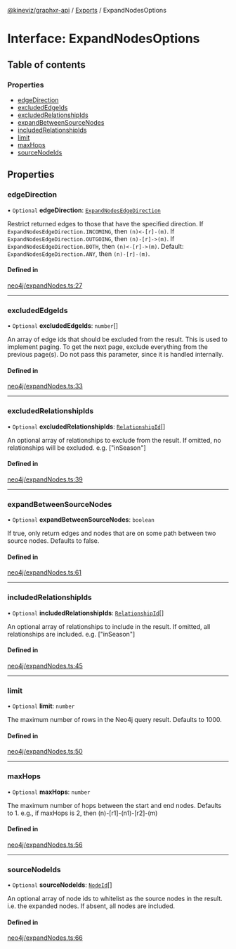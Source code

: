 [@kineviz/graphxr-api](../README.md) / [Exports](../modules.md) / ExpandNodesOptions

# Interface: ExpandNodesOptions

## Table of contents

### Properties

- [edgeDirection](ExpandNodesOptions.md#edgedirection)
- [excludedEdgeIds](ExpandNodesOptions.md#excludededgeids)
- [excludedRelationshipIds](ExpandNodesOptions.md#excludedrelationshipids)
- [expandBetweenSourceNodes](ExpandNodesOptions.md#expandbetweensourcenodes)
- [includedRelationshipIds](ExpandNodesOptions.md#includedrelationshipids)
- [limit](ExpandNodesOptions.md#limit)
- [maxHops](ExpandNodesOptions.md#maxhops)
- [sourceNodeIds](ExpandNodesOptions.md#sourcenodeids)

## Properties

### edgeDirection

• `Optional` **edgeDirection**: [`ExpandNodesEdgeDirection`](../enums/ExpandNodesEdgeDirection.md)

Restrict returned edges to those that have the specified direction.
If `ExpandNodesEdgeDirection.INCOMING`, then `(n)<-[r]-(m)`.
If `ExpandNodesEdgeDirection.OUTGOING`, then `(n)-[r]->(m)`.
If `ExpandNodesEdgeDirection.BOTH`, then `(n)<-[r]->(m)`.
Default: `ExpandNodesEdgeDirection.ANY`, then `(n)-[r]-(m)`.

#### Defined in

[neo4j/expandNodes.ts:27](https://bitbucket.org/kineviz/graphxr-api/src/3b69512/src/neo4j/expandNodes.ts#lines-27)

___

### excludedEdgeIds

• `Optional` **excludedEdgeIds**: `number`[]

An array of edge ids that should be excluded from the result.
This is used to implement paging. To get the next page, exclude everything from the previous page(s).
Do not pass this parameter, since it is handled internally.

#### Defined in

[neo4j/expandNodes.ts:33](https://bitbucket.org/kineviz/graphxr-api/src/3b69512/src/neo4j/expandNodes.ts#lines-33)

___

### excludedRelationshipIds

• `Optional` **excludedRelationshipIds**: [`RelationshipId`](../modules.md#relationshipid)[]

An optional array of relationships to exclude from the result.
If omitted, no relationships will be excluded.
e.g. ["inSeason"]

#### Defined in

[neo4j/expandNodes.ts:39](https://bitbucket.org/kineviz/graphxr-api/src/3b69512/src/neo4j/expandNodes.ts#lines-39)

___

### expandBetweenSourceNodes

• `Optional` **expandBetweenSourceNodes**: `boolean`

If true, only return edges and nodes that are on some path between two source nodes.
Defaults to false.

#### Defined in

[neo4j/expandNodes.ts:61](https://bitbucket.org/kineviz/graphxr-api/src/3b69512/src/neo4j/expandNodes.ts#lines-61)

___

### includedRelationshipIds

• `Optional` **includedRelationshipIds**: [`RelationshipId`](../modules.md#relationshipid)[]

An optional array of relationships to include in the result.
If omitted, all relationships are included.
e.g. ["inSeason"]

#### Defined in

[neo4j/expandNodes.ts:45](https://bitbucket.org/kineviz/graphxr-api/src/3b69512/src/neo4j/expandNodes.ts#lines-45)

___

### limit

• `Optional` **limit**: `number`

The maximum number of rows in the Neo4j query result.
Defaults to 1000.

#### Defined in

[neo4j/expandNodes.ts:50](https://bitbucket.org/kineviz/graphxr-api/src/3b69512/src/neo4j/expandNodes.ts#lines-50)

___

### maxHops

• `Optional` **maxHops**: `number`

The maximum number of hops between the start and end nodes.
Defaults to 1.
e.g., if maxHops is 2, then (n)-[r1]-(n1)-[r2]-(m)

#### Defined in

[neo4j/expandNodes.ts:56](https://bitbucket.org/kineviz/graphxr-api/src/3b69512/src/neo4j/expandNodes.ts#lines-56)

___

### sourceNodeIds

• `Optional` **sourceNodeIds**: [`NodeId`](../modules.md#nodeid)[]

An optional array of node ids to whitelist as the source nodes in the result.
i.e. the expanded nodes. If absent, all nodes are included.

#### Defined in

[neo4j/expandNodes.ts:66](https://bitbucket.org/kineviz/graphxr-api/src/3b69512/src/neo4j/expandNodes.ts#lines-66)
